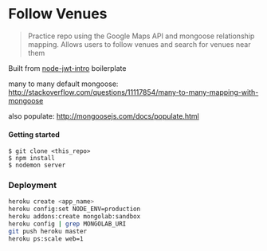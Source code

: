 Follow Venues
=====

> Practice repo using the Google Maps API and mongoose relationship mapping. Allows users to follow venues and search for venues near them

Built from [node-jwt-intro](https://github.com/cleechtech/node-jwt-intro) boilerplate


many to many default mongoose: http://stackoverflow.com/questions/11117854/many-to-many-mapping-with-mongoose

also populate: http://mongoosejs.com/docs/populate.html


#### Getting started
```
$ git clone <this_repo>
$ npm install
$ nodemon server 
```

### Deployment

```sh
heroku create <app_name>
heroku config:set NODE_ENV=production
heroku addons:create mongolab:sandbox 
heroku config | grep MONGOLAB_URI
git push heroku master
heroku ps:scale web=1
```

